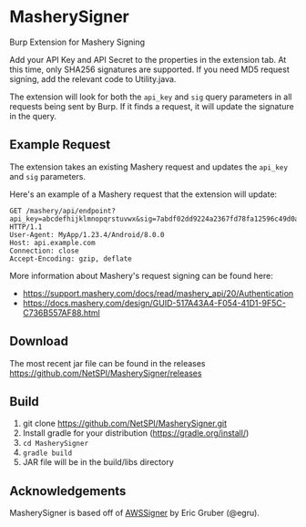 # MasherySigner
Burp Extension for Mashery Signing 

Add your API Key and API Secret to the properties in the extension tab. At this 
time, only SHA256 signatures are supported. If you need MD5 request signing, add
the relevant code to Utility.java.

The extension will look for both the `api_key` and `sig` query parameters in all
requests being sent by Burp. If it finds a request, it will update the signature
in the query. 

## Example Request

The extension takes an existing Mashery request and updates the `api_key` and 
`sig` parameters.

Here's an example of a Mashery request that the extension will update:

```
GET /mashery/api/endpoint?api_key=abcdefhijklmnopqrstuvwx&sig=7abdf02dd9224a2367fd78fa12596c49d0a154c4ab73abe3e6dc822ef565a0c6 HTTP/1.1
User-Agent: MyApp/1.23.4/Android/8.0.0
Host: api.example.com
Connection: close
Accept-Encoding: gzip, deflate
```

More information about Mashery's request signing can be found here: 
* https://support.mashery.com/docs/read/mashery_api/20/Authentication
* https://docs.mashery.com/design/GUID-517A43A4-F054-41D1-9F5C-C736B557AF88.html

## Download

The most recent jar file can be found in the releases https://github.com/NetSPI/MasherySigner/releases

## Build

1. git clone https://github.com/NetSPI/MasherySigner.git
2. Install gradle for your distribution (https://gradle.org/install/)
3. `cd MasherySigner`
4. `gradle build`
5. JAR file will be in the build/libs directory

## Acknowledgements
MasherySigner is based off of [AWSSigner](https://github.com/netspi/awssigner) 
by Eric Gruber (@egru).